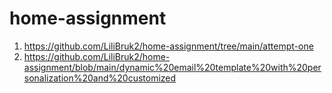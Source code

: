 # home-assignment



1. https://github.com/LiliBruk2/home-assignment/tree/main/attempt-one
2. https://github.com/LiliBruk2/home-assignment/blob/main/dynamic%20email%20template%20with%20personalization%20and%20customized

